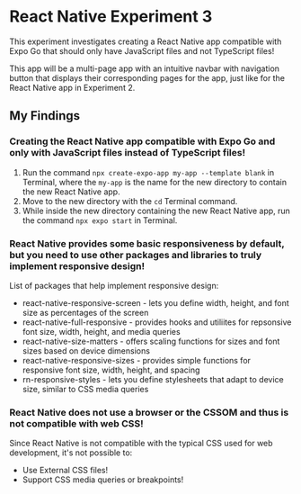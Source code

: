 # React Native Experiment 3
This experiment investigates creating a React Native app compatible with Expo Go that should only have JavaScript files and not TypeScript files!

This app will be a multi-page app with an intuitive navbar with navigation button that displays their corresponding pages for the app, just like for the React Native app in Experiment 2.

## My Findings

### Creating the React Native app compatible with Expo Go and only with JavaScript files instead of TypeScript files!
1) Run the command ```npx create-expo-app my-app --template blank``` in Terminal, where the ```my-app``` is the name for the new directory to contain the new React Native app.
2) Move to the new directory with the ```cd``` Terminal command. 
3) While inside the new directory containing the new React Native app, run the command ```npx expo start``` in Terminal.

### React Native provides some basic responsiveness by default, but you need to use other packages and libraries to truly implement responsive design!
List of packages that help implement responsive design: 
* react-native-responsive-screen - lets you define width, height, and font size as percentages of the screen
* react-native-full-responsive - provides hooks and utiliites for repsonsive font size, width, height, and media queries
* react-native-size-matters - offers scaling functions for sizes and font sizes based on device dimensions 
* react-native-responsive-sizes - provides simple functions for responsive font size, width, height, and spacing
* rn-responsive-styles - lets you define stylesheets that adapt to device size, similar to CSS media queries

### React Native does not use a browser or the CSSOM and thus is not compatible with web CSS!
Since React Native is not compatible with the typical CSS used for web development, it's not possible to: 
* Use External CSS files!
* Support CSS media queries or breakpoints!